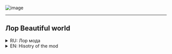![image](https://github.com/SuperFeda/Beautiful-world-mod/assets/112332753/8185eeec-f88f-4640-87e4-cdbc7b86d856)


---

## Лор Beautiful world

<details>
<summary>RU: Лор мода</summary>

Сюжет мода разворачивается в нашей Вселенной. Точнее, в зоне обитания TRAPPIST 1 на планете с похожим названием TRAPPIST 1-f. К тому времени человечества уже не существовало, и Земля, как и многие другие планеты, стала безжизненной.

Один "Творец" заметил это и решил покрыть все планеты во Вселенной черной субстанцией, невидимой с земли и видимой из космоса. 

Но силы зла, а именно те, кто разрушил Землю, напали на TRAPPIST 1-f. Они открыли огненные врата в небе и разорвали планету на куски. Но несколько капель черной субстанции проникли в атмосферу, и теперь это обернется катастрофой...

Пришло ваше время. Вы должны предотвратить катастрофу, или, если хотите, инфекция может распространиться по всему миру!

</details>

<details>
<summary>EN: Hisotry of the mod</summary>

The plot of the mod takes place in our Universe. More precisely in habitabal zone TRAPPIST 1 on planet with similar name TRAPPIST 1-f. By the time humanility has no longer exists, and Earth as many other planets became lifeless.

One "Creator" had noticed it, and decided to cover every planet in the Universe with black substance, that is invisible from the ground and visible from a space. 

But forces of evil namely those, who had destracted the Earth, has attacked TRAPPIST 1-f. They opened fire gates in a sky and torn up pieces of planet through gates. But some drops of black substance has penetrated under atmosphere, now it will turn into a disaster...

It's time for you now. You should prevent disaster or if you wish, infection could spread all over the world!

</details>